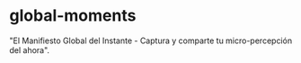 # global-moments
"El Manifiesto Global del Instante - Captura y comparte tu micro-percepción del ahora".

